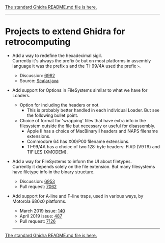 [The standard Ghidra README.md file is here.][readme_orig]

---

# Projects to extend Ghidra for retrocomputing

- Add a way to redefine the hexadecimal sigil.  
  Currently it's always the prefix `0x` but on most platforms in assembly language it was the prefix `$` and the TI-99/4A used the prefix `>`.
  - Discussion: [6992][d6992]
  - Source: [Scalar.java][scalar_java]

- Add support for Options in FileSystems similar to what we have for Loaders.
  - Option for including the headers or not.
    - This is probably better handled in each individual Loader. But see the following bullet point.
  - Choice of format for 'wrapping' files that have extra info in the filesystem outside the file but necessary or useful for disassembly.
    - Apple II has a choice of MacBinaryII headers and NAPS filename extensions.
    - Commodore 64 has X00/P00 filename extensions.
    - TI-99/4A has a choice of two 128-byte headers: FIAD (V9T9) and TIFILES (XMODEM).

- Add a way for FileSystems to inform the UI about filetypes.  
  Currently it depends solely on the file extension. But many filesystems have filetype info in the binary structure.
  - Discussion: [6953][d6953]
  - Pull request: [7062][pr7062]
 
- Add support for A-line and F-line traps, used in various ways, by Motorola 680x0 platforms.
  - March 2019 issue: [140][i140]
  - April 2019 issue: [487][i487]
  - Pull request: [7126][pr7126]

  ---

[The standard Ghidra README.md file is here.][readme_orig]

[d6953]: https://github.com/NationalSecurityAgency/ghidra/discussions/6953
[d6992]: https://github.com/NationalSecurityAgency/ghidra/discussions/6992
[pr7062]: https://github.com/NationalSecurityAgency/ghidra/pull/7062
[pr7126]: https://github.com/NationalSecurityAgency/ghidra/pull/7126
[i140]: https://github.com/NationalSecurityAgency/ghidra/issues/140
[i487]: https://github.com/NationalSecurityAgency/ghidra/issues/487
[readme_orig]: README_orig.md
[scalar_java]: https://github.com/hippietrail/ghidra/blob/master/Ghidra/Framework/SoftwareModeling/src/main/java/ghidra/program/model/scalar/Scalar.java#L286
